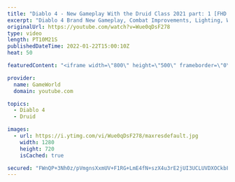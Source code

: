 ```yaml
---
title: "Diablo 4 - New Gameplay With the Druid Class 2021 part: 1 [FHD 1080p]"
excerpt: "Diablo 4 Brand New Gameplay, Combat Improvements, Lighting, Weapon Buffs and More Subscribe to GameWorld YouTube ..."
originalUrl: https://youtube.com/watch?v=Wue0qDsF278
type: video
length: PT10M21S
publishedDateTime: 2022-01-22T15:00:10Z
heat: 50

featuredContent: "<iframe width=\"800\" height=\"500\" frameborder=\"0\" src=\"https://www.youtube.com/embed/Wue0qDsF278\" allow=\"accelerometer; autoplay; encrypted-media; gyroscope; picture-in-picture\" allowfullscreen></iframe>"

provider:
  name: GameWorld
  domain: youtube.com

topics:
  - Diablo 4
  - Druid

images:
  - url: https://i.ytimg.com/vi/Wue0qDsF278/maxresdefault.jpg
    width: 1280
    height: 720
    isCached: true

secured: "FWnQP+3Nh0z/pVmgnsXxmUV+F1RG+LmE4fN+szX4u3rE2jUI3UCLUVDXOCkbF+D/gWh2jIdA/+jU4N/vyhLTLIaiJXf/mTWgtnKTe9n4Lw+0WDwnvNRGG9CH7WscEhI+mGutLlTcuX1GI29r940pfY+5TYhyiT2vVw3zKkAOAL1Q5OcYV7+f5wavGHaFrbyrg3IEfmhEn2YJ91pd6agoDfz2AahKMjcX9FeVv2noqmWS0phPv5/8ZQOhZAg7EvlUVp9uoxCRLbwFbttD6qBytlUT83OTaZvbnWqd0Pe0Wt8yO7S2C5qFudIDJdgFRN42ykdVHhzYrGVLQQ4fgIRDjUNEXW7msvU6gy2V4ElZE0J25Wyfag2uF5AChcmfqim3JJqEtIi7qaRVFNK+JKEhu/f7ZefG6PDxXxoFhfUu06E=;MYGJhuIG/kd1oMMedEj+dA=="
---
```



